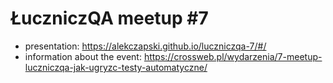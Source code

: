 # ŁuczniczQA meetup #7 
- presentation: https://alekczapski.github.io/luczniczqa-7/#/
- information about the event: https://crossweb.pl/wydarzenia/7-meetup-luczniczqa-jak-ugryzc-testy-automatyczne/
